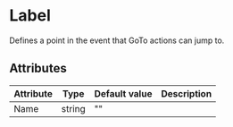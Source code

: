 # Label

Defines a point in the event that GoTo actions can jump to.

## Attributes

| Attribute | Type   | Default value | Description |
|-----------|--------|---------------|-------------|
| Name      | string | ""            |             |



